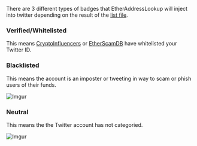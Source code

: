There are 3 different types of badges that EtherAddressLookup will inject into twitter depending on the result of the [list file](https://github.com/MrLuit/EtherScamDB/blob/master/_data/twitter.json).

### Verified/Whitelisted

This means [CryptoInfluencers](https://cryptoinfluencers.io/) or [EtherScamDB](https://etherscamdb.info) have whitelisted your Twitter ID. 

### Blacklisted

This means the account is an imposter or tweeting in way to scam or phish users of their funds.

![Imgur](https://i.imgur.com/GOOgZdR.png)

### Neutral

This means the the Twitter account has not categoried.

![Imgur](https://i.imgur.com/bGNpYk7.png)